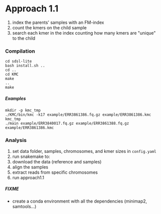 # Approach 1.1
1. index the parents' samples with an FM-index
2. count the kmers on the child sample 
3. search each kmer in the index counting how many kmers are "unique" to the child

### Compilation
```
cd sdsl-lite
bash install.sh ..
cd ..
cd KMC
make
..
make
```

##### Examples
```
mkdir -p kmc_tmp
./KMC/bin/kmc -k17 example/ERR3861386.fq.gz example/ERR3861386.kmc kmc_tmp
./main example/ERR3840017.fq.gz example/ERR3861388.fq.gz example/ERR3861386.kmc
```

### Analysis
1. set data folder, samples, chromosomes, and kmer sizes in `config.yaml`
2. run snakemake to:
  1. download the data (reference and samples)
  2. align the samples
  3. extract reads from specific chromosomes
  4. run approach1.1


##### FIXME
* create a conda environment with all the dependencies (minimap2, samtools...)